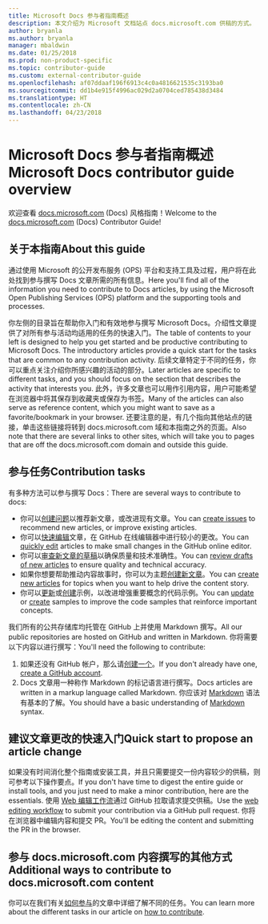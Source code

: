 ```yaml
---
title: Microsoft Docs 参与者指南概述
description: 本文介绍为 Microsoft 文档站点 docs.microsoft.com 供稿的方式。
author: bryanla
ms.author: bryanla
manager: mbaldwin
ms.date: 01/25/2018
ms.prod: non-product-specific
ms.topic: contributor-guide
ms.custom: external-contributor-guide
ms.openlocfilehash: af07ddaaf196f6913c4c0a4816621535c3193ba0
ms.sourcegitcommit: dd1b4e915f4996ac029d2a0704ced785438d3484
ms.translationtype: HT
ms.contentlocale: zh-CN
ms.lasthandoff: 04/23/2018
---
```

# <a name="microsoft-docs-contributor-guide-overview"></a><span data-ttu-id="8f014-103">Microsoft Docs 参与者指南概述</span><span class="sxs-lookup"><span data-stu-id="8f014-103">Microsoft Docs contributor guide overview</span></span>

<span data-ttu-id="8f014-104">欢迎查看 [docs.microsoft.com](https://docs.microsoft.com) (Docs) 风格指南！</span><span class="sxs-lookup"><span data-stu-id="8f014-104">Welcome to the [docs.microsoft.com](https://docs.microsoft.com) (Docs) Contributor Guide!</span></span>

## <a name="about-this-guide"></a><span data-ttu-id="8f014-105">关于本指南</span><span class="sxs-lookup"><span data-stu-id="8f014-105">About this guide</span></span>

<span data-ttu-id="8f014-106">通过使用 Microsoft 的公开发布服务 (OPS) 平台和支持工具及过程，用户将在此处找到参与撰写 Docs 文章所需的所有信息。</span><span class="sxs-lookup"><span data-stu-id="8f014-106">Here you'll find all of the information you need to contribute to Docs articles, by using the Microsoft Open Publishing Services (OPS) platform and the supporting tools and processes.</span></span>

<span data-ttu-id="8f014-107">你左侧的目录旨在帮助你入门和有效地参与撰写 Microsoft Docs。介绍性文章提供了对所有参与活动均适用的任务的快速入门。</span><span class="sxs-lookup"><span data-stu-id="8f014-107">The table of contents to your left is designed to help you get started and be productive contributing to Microsoft Docs. The introductory articles provide a quick start for the tasks that are common to any contribution activity.</span></span> <span data-ttu-id="8f014-108">后续文章特定于不同的任务，你可以重点关注介绍你所感兴趣的活动的部分。</span><span class="sxs-lookup"><span data-stu-id="8f014-108">Later articles are specific to different tasks, and you should focus on the section that describes the activity that interests you.</span></span> <span data-ttu-id="8f014-109">此外，许多文章也可以用作引用内容，用户可能希望在浏览器中将其保存到收藏夹或保存为书签。</span><span class="sxs-lookup"><span data-stu-id="8f014-109">Many of the articles can also serve as reference content, which you might want to save as a favorite/bookmark in your browser.</span></span> <span data-ttu-id="8f014-110">还要注意的是，有几个指向其他站点的链接，单击这些链接将转到 docs.microsoft.com 域和本指南之外的页面。</span><span class="sxs-lookup"><span data-stu-id="8f014-110">Also note that there are several links to other sites, which will take you to pages that are off the docs.microsoft.com domain and outside this guide.</span></span>

## <a name="contribution-tasks"></a><span data-ttu-id="8f014-111">参与任务</span><span class="sxs-lookup"><span data-stu-id="8f014-111">Contribution tasks</span></span>

<span data-ttu-id="8f014-112">有多种方法可以参与撰写 Docs：</span><span class="sxs-lookup"><span data-stu-id="8f014-112">There are several ways to contribute to docs:</span></span>

- <span data-ttu-id="8f014-113">你可以[创建问题](how-to-contribute.md#create-issues)以推荐新文章，或改进现有文章。</span><span class="sxs-lookup"><span data-stu-id="8f014-113">You can [create issues](how-to-contribute.md#create-issues) to recommend new articles, or improve existing articles.</span></span>
- <span data-ttu-id="8f014-114">你可以[快速编辑](how-to-contribute.md#quick-edits)文章，在 GitHub 在线编辑器中进行较小的更改。</span><span class="sxs-lookup"><span data-stu-id="8f014-114">You can [quickly edit](how-to-contribute.md#quick-edits) articles to make small changes in the GitHub online editor.</span></span>
- <span data-ttu-id="8f014-115">你可以[审查新文章的草稿](how-to-contribute.md#review-new-articles)以确保质量和技术准确性。</span><span class="sxs-lookup"><span data-stu-id="8f014-115">You can [review drafts of new articles](how-to-contribute.md#review-new-articles) to ensure quality and technical accuracy.</span></span>
- <span data-ttu-id="8f014-116">如果你想要帮助推动内容故事时，你可以为主题[创建新文章](how-to-contribute.md#create-new-articles)。</span><span class="sxs-lookup"><span data-stu-id="8f014-116">You can [create new articles](how-to-contribute.md#create-new-articles) for topics when you want to help drive the content story.</span></span>
- <span data-ttu-id="8f014-117">你可以[更新](how-to-contribute.md#update-samples)或[创建](how-to-contribute.md#create-samples)示例，以改进增强重要概念的代码示例。</span><span class="sxs-lookup"><span data-stu-id="8f014-117">You can [update](how-to-contribute.md#update-samples) or [create](how-to-contribute.md#create-samples) samples to improve the code samples that reinforce important concepts.</span></span>

<span data-ttu-id="8f014-118">我们所有的公共存储库均托管在 GitHub 上并使用 Markdown 撰写。</span><span class="sxs-lookup"><span data-stu-id="8f014-118">All our public repositories are hosted on GitHub and written in Markdown.</span></span> <span data-ttu-id="8f014-119">你将需要以下内容以进行撰写：</span><span class="sxs-lookup"><span data-stu-id="8f014-119">You'll need the following to contribute:</span></span>

1. <span data-ttu-id="8f014-120">如果还没有 GitHub 帐户，那么请[创建一个](https://github.com/join)。</span><span class="sxs-lookup"><span data-stu-id="8f014-120">If you don't already have one, [create a GitHub account](https://github.com/join).</span></span>
2. <span data-ttu-id="8f014-121">Docs 文章用一种称作 Markdown 的标记语言进行撰写。</span><span class="sxs-lookup"><span data-stu-id="8f014-121">Docs articles are written in a markup language called Markdown.</span></span> <span data-ttu-id="8f014-122">你应该对 [Markdown](https://daringfireball.net/projects/markdown/syntax) 语法有基本的了解。</span><span class="sxs-lookup"><span data-stu-id="8f014-122">You should have a basic understanding of [Markdown](https://daringfireball.net/projects/markdown/syntax) syntax.</span></span>

## <a name="quick-start-to-propose-an-article-change"></a><span data-ttu-id="8f014-123">建议文章更改的快速入门</span><span class="sxs-lookup"><span data-stu-id="8f014-123">Quick start to propose an article change</span></span>

<span data-ttu-id="8f014-124">如果没有时间消化整个指南或安装工具，并且只需要提交一份内容较少的供稿，则可参考以下操作要点。</span><span class="sxs-lookup"><span data-stu-id="8f014-124">If you don't have time to digest the entire guide or install tools, and you just need to make a minor contribution, here are the essentials.</span></span> <span data-ttu-id="8f014-125">使用 [Web 编辑工作流](how-to-contribute.md#quick-edits)通过 GitHub 拉取请求提交供稿。</span><span class="sxs-lookup"><span data-stu-id="8f014-125">Use the [web editing workflow](how-to-contribute.md#quick-edits) to submit your contribution via a GitHub pull request.</span></span> <span data-ttu-id="8f014-126">你将在浏览器中编辑内容和提交 PR。</span><span class="sxs-lookup"><span data-stu-id="8f014-126">You'll be editing the content and submitting the PR in the browser.</span></span>

## <a name="additional-ways-to-contribute-to-docsmicrosoftcom-content"></a><span data-ttu-id="8f014-127">参与 docs.microsoft.com 内容撰写的其他方式</span><span class="sxs-lookup"><span data-stu-id="8f014-127">Additional ways to contribute to docs.microsoft.com content</span></span>

<span data-ttu-id="8f014-128">你可以在我们有关[如何参与](how-to-contribute.md)的文章中详细了解不同的任务。</span><span class="sxs-lookup"><span data-stu-id="8f014-128">You can learn more about the different tasks in our article on [how to contribute](how-to-contribute.md).</span></span>

